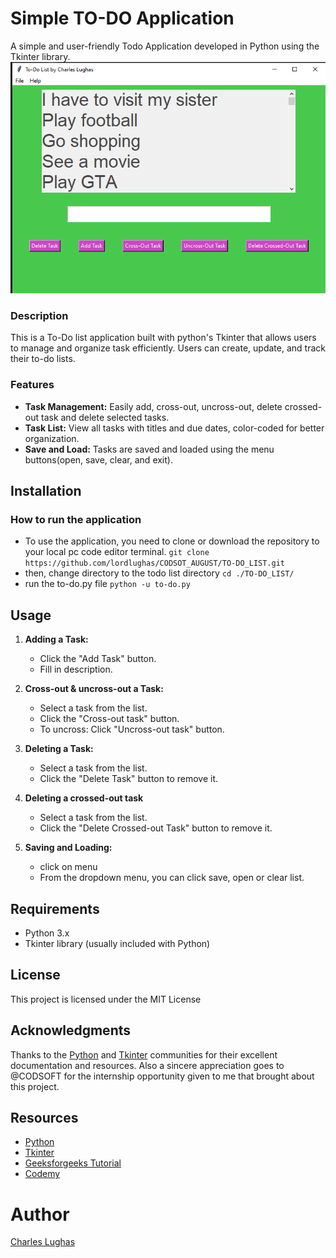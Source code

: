 # Simple TO-DO Application
A simple and user-friendly Todo Application developed in Python using the Tkinter library.
![To-Do List](tkinter_todo.PNG)
### Description
This is a To-Do list application built with python's Tkinter that allows users to manage and organize task efficiently.
Users can create, update, and track their to-do lists.

### Features

- **Task Management:** Easily add, cross-out, uncross-out, delete crossed-out task and delete selected tasks.
- **Task List:** View all tasks with titles and due dates, color-coded for better organization.
- **Save and Load:** Tasks are saved and loaded using the menu buttons(open, save, clear, and exit).

## Installation
### How to run the application
* To use the application, you need to clone or download the repository to your local pc code editor terminal.
```git clone https://github.com/lordlughas/CODSOT_AUGUST/TO-DO_LIST.git```
* then, change directory to the todo list directory
```cd ./TO-DO_LIST/```
* run the to-do.py file
```python -u to-do.py```

## Usage
1. **Adding a Task:**
   - Click the "Add Task" button.
   - Fill in description.

2. **Cross-out & uncross-out a Task:**
   - Select a task from the list.
   - Click the "Cross-out task" button.
   - To uncross: Click "Uncross-out task" button.

3. **Deleting a Task:**
   - Select a task from the list.
   - Click the "Delete Task" button to remove it.

4. **Deleting a crossed-out task**
   - Select a task from the list.
   - Click the "Delete Crossed-out Task" button to remove it.

5. **Saving and Loading:**
   - click on menu
   - From the dropdown menu, you can click save, open or clear list.

## Requirements
  * Python 3.x
  * Tkinter library (usually included with Python)

## License
This project is licensed under the MIT License

## Acknowledgments
Thanks to the [Python](https://python.org) and [Tkinter](https://docs.python.org/3/library/tkinter.html) communities for their excellent documentation and resources. Also a sincere appreciation goes to @CODSOFT for the internship opportunity given to me that brought about this project.

## Resources
- [Python](https://python.org)
- [Tkinter](https://docs.python.org/3/library/tkinter.html)
- [Geeksforgeeks Tutorial](https://www.geeksforgeeks.org/python-gui-tkinter/)
- [Codemy](https://youtube.com/Vm0ivVxNaA8?si=0989P1RDKZRabFz)

# Author
[Charles Lughas](https://github.com/lordlughas)
